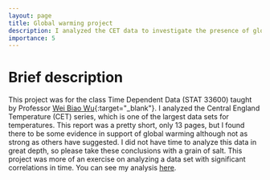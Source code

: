 ```yaml
---
layout: page
title: Global warming project
description: I analyzed the CET data to investigate the presence of global warming.
importance: 5
---
```


# Brief description

This project was for the class Time Dependent Data (STAT 33600) taught by Professor [Wei Biao Wu](https://www.stat.uchicago.edu/~wbwu/){:target="\_blank"}. I analyzed the Central England Temperature (CET) series, which is one of the largest data sets for temperatures. This report was a pretty short, only 13 pages, but I found there to be some evidence in support of global warming although not as strong as others have suggested. I did not have time to analyze this data in great depth, so please take these conclusions with a grain of salt. This project was more of an exercise on analyzing a data set with significant correlations in time. You can see my analysis <a href= "{{ '/assets/pdf/191203_globalwarming-project.pdf' | relative_url }}">here</a>. 